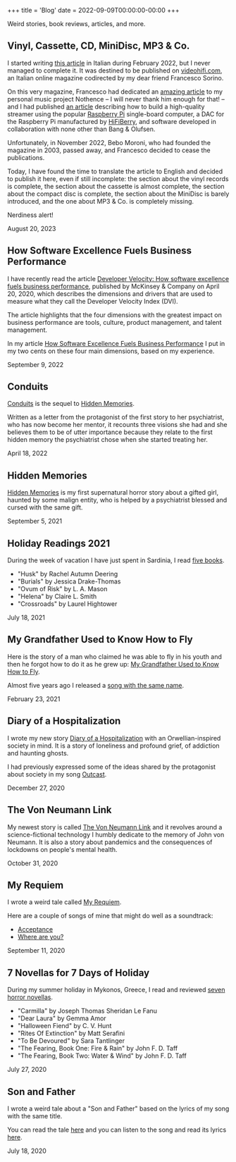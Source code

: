+++
title = 'Blog'
date = 2022-09-09T00:00:00-00:00
+++

Weird stories, book reviews, articles, and more.

## Vinyl, Cassette, CD, MiniDisc, MP3 & Co.

I started writing [this article](/blog/vinyl-cassette-cd-minidisc-mp3-and-company) in Italian during February 2022, but I never managed to complete it. It was destined to be published on [videohifi.com](https://videohifi.com/), an Italian online magazine codirected by my dear friend Francesco Sorino.

On this very magazine, Francesco had dedicated an [amazing article](https://videohifi.com/nothence) to my personal music project Nothence – I will never thank him enough for that! – and I had published [an article](https://videohifi.com/berriesbo) describing how to build a high-quality streamer using the popular [Raspberry Pi](https://www.raspberrypi.com) single-board computer, a DAC for the Raspberry Pi manufactured by [HiFiBerry](https://www.hifiberry.com), and software developed in collaboration with none other than Bang & Olufsen.

Unfortunately, in November 2022, Bebo Moroni, who had founded the magazine in 2003, passed away, and Francesco decided to cease the publications.

Today, I have found the time to translate the article to English and decided to publish it here, even if still incomplete: the section about the vinyl records is complete, the section about the cassette is almost complete, the section about the compact disc is complete, the section about the MiniDisc is barely introduced, and the one about MP3 & Co. is completely missing.

Nerdiness alert!

August 20, 2023

## How Software Excellence Fuels Business Performance

I have recently read the article [Developer Velocity: How software excellence fuels business performance](https://www.mckinsey.com/industries/technology-media-and-telecommunications/our-insights/developer-velocity-how-software-excellence-fuels-business-performance), published by McKinsey & Company on April 20, 2020, which describes the dimensions and drivers that are used to measure what they call the Developer Velocity Index (DVI).

The article highlights that the four dimensions with the greatest impact on business performance are tools, culture, product management, and talent management.

In my article [How Software Excellence Fuels Business Performance](/blog/how-software-excellence-fuels-business-performance) I put in my two cents on these four main dimensions, based on my experience.

September 9, 2022

## Conduits

[Conduits](/blog/conduits) is the sequel to [Hidden Memories](/blog/hidden-memories).

Written as a letter from the protagonist of the first story to her psychiatrist, who has now become her mentor, it recounts three visions she had and she believes them to be of utter importance because they relate to the first hidden memory the psychiatrist chose when she started treating her.

April 18, 2022

## Hidden Memories

[Hidden Memories](/blog/hidden-memories) is my first supernatural horror story about a gifted girl, haunted by some malign entity, who is helped by a psychiatrist blessed and cursed with the same gift.

September 5, 2021

## Holiday Readings 2021

During the week of vacation I have just spent in Sardinia, I read [five books](/blog/holiday-readings-2021).

- "Husk" by Rachel Autumn Deering
- "Burials" by Jessica Drake-Thomas
- "Ovum of Risk" by L. A. Mason
- "Helena" by Claire L. Smith
- "Crossroads" by Laurel Hightower

July 18, 2021

## My Grandfather Used to Know How to Fly

Here is the story of a man who claimed he was able to fly in his youth and then he forgot how to do it as he grew up: [My Grandfather Used to Know How to Fly](/blog/my-grandfather-used-to-know-how-to-fly).

Almost five years ago I released a [song with the same name](https://nothence.bandcamp.com/track/my-grandfather-used-to-know-how-to-fly).

February 23, 2021

## Diary of a Hospitalization

I wrote my new story [Diary of a Hospitalization](/blog/diary-of-a-hospitalization) with an Orwellian-inspired society in mind. It is a story of loneliness and profound grief, of addiction and haunting ghosts.

I had previously expressed some of the ideas shared by the protagonist about society in my song [Outcast](https://nothence.bandcamp.com/track/outcast).

December 27, 2020

## The Von Neumann Link

My newest story is called [The Von Neumann Link](/blog/the-von-neumann-link) and it revolves around a science-fictional technology I humbly dedicate to the memory of John von Neumann. It is also a story about pandemics and the consequences of lockdowns on people's mental health.

October 31, 2020

## My Requiem

I wrote a weird tale called [My Requiem](/blog/my-requiem).

Here are a couple of songs of mine that might do well as a soundtrack:

- [Acceptance](https://nothence.bandcamp.com/track/acceptance)
- [Where are you?](https://nothence.bandcamp.com/track/where-are-you)

September 11, 2020

## 7 Novellas for 7 Days of Holiday

During my summer holiday in Mykonos, Greece, I read and reviewed [seven horror novellas](/blog/7-novellas-for-7-days-of-holiday).

- "Carmilla" by Joseph Thomas Sheridan Le Fanu
- "Dear Laura" by Gemma Amor
- "Halloween Fiend" by C. V. Hunt
- "Rites Of Extinction" by Matt Serafini
- "To Be Devoured" by Sara Tantlinger
- "The Fearing, Book One: Fire & Rain" by John F. D. Taff
- "The Fearing, Book Two: Water & Wind" by John F. D. Taff

July 27, 2020

## Son and Father

I wrote a weird tale about a "Son and Father" based on the lyrics of my song with the same title.

You can read the tale [here](/blog/son-and-father) and you can listen to the song and read its lyrics [here](https://nothence.bandcamp.com/track/son-and-father).

July 18, 2020

